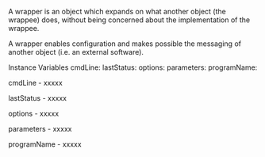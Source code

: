 A wrapper is an object which expands on what another object (the wrappee) does, without being concerned about the implementation of the wrappee.

A wrapper enables configuration and makes possible the messaging of another object (i.e. an external software).

Instance Variables
	cmdLine:			<String>
	lastStatus:			<Boolean>
	options:				<Object>
	parameters:			<Object>
	programName:		<String>

cmdLine
	- xxxxx

lastStatus
	- xxxxx

options
	- xxxxx

parameters
	- xxxxx

programName
	- xxxxx
